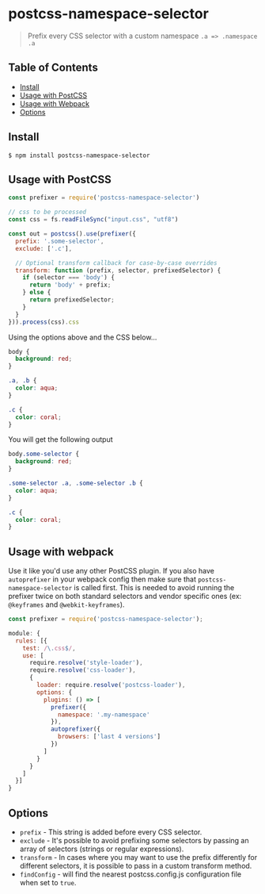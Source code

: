 # postcss-namespace-selector

> Prefix every CSS selector with a custom namespace `.a => .namespace .a`

## Table of Contents

- [Install](#install)
- [Usage with PostCSS](#usage-with-postcss)
- [Usage with Webpack](#usage-with-webpack)
- [Options](#options)

## Install

```console
$ npm install postcss-namespace-selector
```

## Usage with PostCSS

```js
const prefixer = require('postcss-namespace-selector')

// css to be processed
const css = fs.readFileSync("input.css", "utf8")

const out = postcss().use(prefixer({
  prefix: '.some-selector',
  exclude: ['.c'],

  // Optional transform callback for case-by-case overrides
  transform: function (prefix, selector, prefixedSelector) {
    if (selector === 'body') {
      return 'body' + prefix;
    } else {
      return prefixedSelector;
    }
  }
})).process(css).css
```

Using the options above and the CSS below...

```css
body {
  background: red;
}

.a, .b {
  color: aqua;
}

.c {
  color: coral;
}
```

You will get the following output

```css
body.some-selector {
  background: red;
}

.some-selector .a, .some-selector .b {
  color: aqua;
}

.c {
  color: coral;
}
```

## Usage with webpack

Use it like you'd use any other PostCSS plugin. If you also have `autoprefixer` in your webpack config then make sure that `postcss-namespace-selector` is called first. This is needed to avoid running the prefixer twice on both standard selectors and vendor specific ones (ex: `@keyframes` and `@webkit-keyframes`).

```js
const prefixer = require('postcss-namespace-selector');

module: {
  rules: [{
    test: /\.css$/,
    use: [
      require.resolve('style-loader'),
      require.resolve('css-loader'),
      {
        loader: require.resolve('postcss-loader'),
        options: {
          plugins: () => [
            prefixer({
              namespace: '.my-namespace'
            }),
            autoprefixer({
              browsers: ['last 4 versions']
            })
          ]
        }
      }
    ]
  }]
}
```

## Options

- `prefix` - This string is added before every CSS selector.
- `exclude` - It's possible to avoid prefixing some selectors by passing an array of selectors (strings or regular expressions).
- `transform` - In cases where you may want to use the prefix differently for different selectors, it is possible to pass in a custom transform method.
- `findConfig` - will find the nearest postcss.config.js configuration file when set to `true`.
